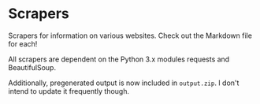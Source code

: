 # Scrapers

Scrapers for information on various websites. Check out the Markdown file for each!

All scrapers are dependent on the Python 3.x modules requests and BeautifulSoup.

Additionally, pregenerated output is now included in `output.zip`. I don't
intend to update it frequently though.
